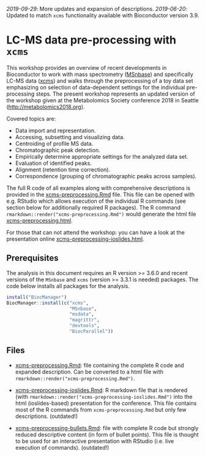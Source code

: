 *2019-09-29*: More updates and expansion of descriptions.
*2019-06-20*: Updated to match `xcms` functionality available with Bioconductor
version 3.9.

# LC-MS data pre-processing with `xcms`

This workshop provides an overview of recent developments in Bioconductor to
work with mass spectrometry ([MSnbase](https://github.com/lgatto/MSnbase)) and
specifically LC-MS data ([xcms](https://github.com/sneumann/xcms)) and walks
through the preprocessing of a toy data set emphasizing on selection of
data-dependent settings for the individual pre-processing steps. The present
workshop represents an updated version of the workshop given at the Metabolomics
Society conference 2018 in Seattle (http://metabolomics2018.org).

Covered topics are:
- Data import and representation.
- Accessing, subsetting and visualizing data.
- Centroiding of profile MS data.
- Chromatographic peak detection.
- Empirically determine appropriate settings for the analyzed data set.
- Evaluation of identified peaks.
- Alignment (retention time correction).
- Correspondence (grouping of chromatographic peaks across samples).

The full R code of all examples along with comprehensive descriptions is
provided in the [xcms-preprocessing.Rmd](./xcms-preprocessing.Rmd) file. This
file can be opened with e.g. RStudio which allows execution of the individual R
commands (see section below for additionally required R packages). The R command
`rmarkdown::render("xcms-preprocessing.Rmd")` would generate the html file
[xcms-preprocessing.html](https://jorainer.github.io/metabolomics2018/xcms-preprocessing.html).

For those that can not attend the workshop: you can have a look at the
presentation online [xcms-preprocessing-ioslides.html](https://jorainer.github.io/metabolomics2018/xcms-preprocessing-ioslides.html).


## Prerequisites

The analysis in this document requires an R version >= 3.6.0 and recent versions
of the `MSnbase` and `xcms` (version >= 3.3.1 is needed) packages. The code
below installs all packages for the analysis.

```r
install("BiocManager")
BiocManager::install(c("xcms",
                       "MSnbase",
                       "msdata",
                       "magrittr",
                       "devtools",
                       "BiocParallel"))
```


## Files

- [xcms-preprocessing.Rmd](./xcms-preprocessing.Rmd): file containing the
  complete R code and expanded description. Can be converted to a html file with
  `rmarkdown::render("xcms-preprocessing.Rmd")`.

- [xcms-preprocessing-ioslides.Rmd](./xcms-preprocessing-ioslides.Rmd): R
  markdown file that is rendered (with
  `rmarkdown::render("xcms-preprocessing-ioslides.Rmd")` into the html
  (ioslides-based) presentation for the conference. This file contains most of
  the R commands from `xcms-preprocessing.Rmd` but only few descriptions. (outdated!)

- [xcms-preprocessing-bullets.Rmd](./xcms-preprocessing-bullets.Rmd): file with
  complete R code but strongly reduced descriptive content (in form of bullet
  points). This file is thought to be used for an interactive presentation with
  RStudio (i.e. live execution of commands). (outdated!)
  
